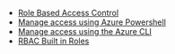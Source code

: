 * [Role Based Access Control](../articles/active-directory/role-based-access-control-configure.md)
* [Manage access using Azure Powershell](../articles/role-based-access-control/role-assignments-powershell.md)
* [Manage access using the Azure CLI](../articles/role-based-access-control/role-assignments-cli.md)
* [RBAC Built in Roles](../articles/active-directory/role-based-access-built-in-roles.md)

